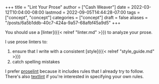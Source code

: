 +++
title = "Lint Your Prose"
author = ["Cash Weaver"]
date = 2022-03-12T10:04:00-08:00
lastmod = 2022-09-05T14:44:28-07:00
tags = ["concept", "concept"]
categories = ["concept"]
draft = false
aliases = "/posts/6a5b1ddb-40c7-424a-9a57-68afbf45a9d5"
+++

You should use a [linter]({{< relref "linter.md" >}}) to analyze your prose.

I use prose linters to:

1.  ensure that I write with a consistent [style]({{< relref "style_guide.md" >}})
2.  catch spelling mistakes

I prefer [proselint](https://github.com/amperser/proselint) because it includes rules that I already try to follow. There's also [textlint](https://github.com/textlint/textlint) if you're interested in specifying your own rules.
